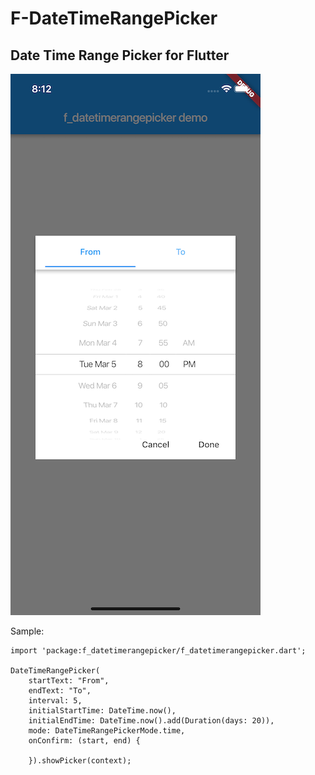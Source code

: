 # F-DateTimeRangePicker
## Date Time Range Picker for Flutter

![](/screenshots/sc1.png)

Sample:
~~~~
import 'package:f_datetimerangepicker/f_datetimerangepicker.dart';

DateTimeRangePicker(
    startText: "From",
    endText: "To",
    interval: 5,
    initialStartTime: DateTime.now(),
    initialEndTime: DateTime.now().add(Duration(days: 20)),
    mode: DateTimeRangePickerMode.time,
    onConfirm: (start, end) {
        
    }).showPicker(context);
~~~~